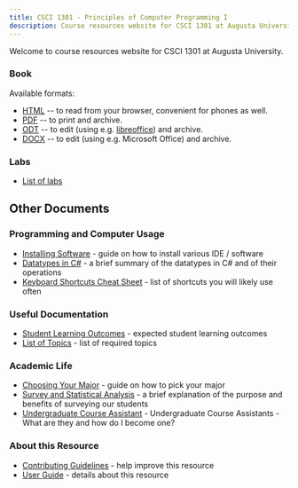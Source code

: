 ```yaml
---
title: CSCI 1301 - Principles of Computer Programming I
description: Course resources website for CSCI 1301 at Augusta University.
---
```


<!--
basic index page for pages website, this page makes some assumptions about paths
based on what is defined in the makefile, just be aware of that while editing -->

Welcome to course resources website for CSCI 1301 at Augusta University.


### Book

Available formats:

 - [HTML](book.html) -- to read from your browser, convenient for phones as well.
 - [PDF](book.pdf)  -- to print and archive.
 - [ODT](book.odt) -- to edit (using e.g. [libreoffice](https://www.libreoffice.org/)) and archive.
 - [DOCX](book.docx)  -- to edit (using e.g. Microsoft Office) and archive.

 
### Labs

- [List of labs](labs/)  <!-- TODO: or [download all labs](labs.zip) -->

## Other Documents

### Programming and Computer Usage

- [Installing Software](software_install.html) - guide on how to install various IDE / software
- [Datatypes in C#](datatypes_in_csharp.html) - a brief summary of the datatypes in C# and of their operations
- [Keyboard Shortcuts Cheat Sheet](shortcuts.html) - list of shortcuts you will likely use often

### Useful Documentation

- [Student Learning Outcomes](learning_outcomes.html) - expected student learning outcomes
- [List of Topics](topics_list.html) - list of required topics


### Academic Life

- [Choosing Your Major](choosing_major.html) - guide on how to pick your major       
- [Survey and Statistical Analysis](survey.html) - a brief explanation of the purpose and benefits of surveying our students
- [Undergraduate Course Assistant](uca.html) - Undergraduate Course Assistants  - What are they and how do I become one?


### About this Resource 

- [Contributing Guidelines](contributing.html) - help improve this resource
- [User Guide](user_guide.html) - details about this resource

